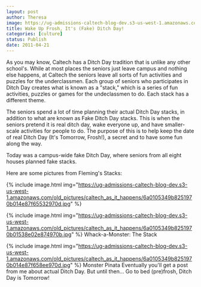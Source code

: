 ```yaml
---
layout: post
author: Theresa
image: https://ug-admissions-caltech-blog-dev.s3-us-west-1.amazonaws.com/old_pictures/caltech_as_it_happens/6a0105349b8251970b01538e02e710970b.jpg
title: Wake Up Frosh, It's (Fake) Ditch Day! 
categories: [culture]
status: Publish
date: 2011-04-21
---
```


As you may know, Caltech has a Ditch Day tradition that is unlike any other school's. While at most places the seniors just leave campus and nothing else happens, at Caltech the seniors leave all sorts of fun activities and puzzles for the underclassmen. Each group of seniors who participates in Ditch Day creates what is known as a "stack," which is a series of fun activities, puzzles or games for the undeclassmen to do. Each stack has a different theme.

The seniors spend a lot of time planning their actual Ditch Day stacks, in addition to what are known as Fake Ditch Day stacks. This is when the seniors pretend it is real ditch day, wake everyone up, and have smaller-scale activities for people to do. The purpose of this is to help keep the date of real Ditch Day (It's Tomorrow, Frosh!), a secret and to have some fun along the way.

Today was a campus-wide fake Ditch Day, where seniors from all eight houses planned fake stacks.

Here are some pictures from Fleming's Stacks:

{% include image.html img="https://ug-admissions-caltech-blog-dev.s3-us-west-1.amazonaws.com/old_pictures/caltech_as_it_happens/6a0105349b8251970b014e87f65532970d.jpg" %}

{% include image.html img="https://ug-admissions-caltech-blog-dev.s3-us-west-1.amazonaws.com/old_pictures/caltech_as_it_happens/6a0105349b8251970b01538e02e874970b.jpg" %}
Whack-a-Monster: The Stack


{% include image.html img="https://ug-admissions-caltech-blog-dev.s3-us-west-1.amazonaws.com/old_pictures/caltech_as_it_happens/6a0105349b8251970b014e87f658ee970d.jpg" %}
Monster Pinata
Eventually you'll get a post from me about actual Ditch Day. But until then... Go to bed (pre)frosh, Ditch Day is Tomorrow!
